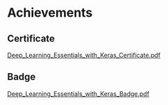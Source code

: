 

# Achievements
## Certificate
[Deep_Learning_Essentials_with_Keras_Certificate.pdf](https://prod-files-secure.s3.us-west-2.amazonaws.com/03e82b26-cccb-4906-bb56-adabcbdc0655/f5cf1405-8a02-49a4-beb6-3d50b033ba6e/Deep_Learning_Essentials_with_Keras_Certificate.pdf?X-Amz-Algorithm=AWS4-HMAC-SHA256&X-Amz-Content-Sha256=UNSIGNED-PAYLOAD&X-Amz-Credential=ASIAZI2LB4666MTSYOCB%2F20250202%2Fus-west-2%2Fs3%2Faws4_request&X-Amz-Date=20250202T081638Z&X-Amz-Expires=3600&X-Amz-Security-Token=IQoJb3JpZ2luX2VjEN7%2F%2F%2F%2F%2F%2F%2F%2F%2F%2FwEaCXVzLXdlc3QtMiJHMEUCICWcFOoZtP72BTJCTYiLBvH8lWSxMDDVe2%2FefbAKNybJAiEAui4Zs%2BKDK%2Bj0CXiVC8tpwWJ7NLrRUmEHxOqG5xH9lh8qiAQI5%2F%2F%2F%2F%2F%2F%2F%2F%2F%2F%2FARAAGgw2Mzc0MjMxODM4MDUiDL3TuKBUtWG1SmjwQCrcA6MiiuiAI72oymubVvQqY3g7zqtI33JbuTqIke1%2BdacMGzALpIyfWPTHHuy83Wlox2rje6BVoQbCy5rCLu0PSIuKqu%2Fm7RZmEKqsC9an2iam92Ncx4sx2xSpDJ9Tf3%2FMHtsZJGuWyIkBz%2FbqHdDdCTv0DkCwjbo8fGReF%2BQEgI5qpXWtTGGa7lBHhuMkZtMMHywk%2FQQ3WoMtsq0DugUnOXEycete2COfj7HtldnupniGasRox4VNn9jzDJQDCbvy6cQJDQjN%2BhVqr%2F6mFruokm2Z5iYzsq1E97ue0TUMprFNJRBXHBO0q7GN2HqSQSGARF9jLXfuTehrAXDci46NiobML%2BtJj6Lt8fdSRB9ULsCIF%2BU%2B5eO9i06XGYSidCJoXikyT4oKf9CjNkqXrQfh2hCYNdCj7tB7PW2l5EKbp28hofxzrTS7Zv3OvT0SlyASvlFeJhBxGBGa8dkfB8KJqqK7NNCslZ4peNWKh2m4EEs%2Fxh8fWW5x1AfxXnY%2FCVUjvF3YNNYgYbntw4NLdvjiMfCzl2J%2F6lM310CHDJKaoqvWWbjodNejrQcrDZ9nTBcCPcIihSRtJkVb0KUxCEOvoFMmIXXkA9WmkzKe1sAxbjXD9ajgS3kdluzamsJyMPqb%2FLwGOqUBdctJkIlvqWnJuvqdgcxrySb1AlrImcV9KN16Z5tGZRbMmwmcIbQ1IPZ6wB%2FsFBWwmGfzrV6T3HTT%2F0JxB3SMKitmxGUIpMvABrc1A1AREdCTo53nji7%2FpX0ejFwN56S8ZIa7zofNIcfcu%2BsPWlSuBIzgpasHKr%2FtshDfo7lbu2s1GTT7eckxI0GLhxdzSOZw%2BrZwA1tiLXPd6jvFNUJbiimoP%2BJt&X-Amz-Signature=1ef495ad704b6fa53376670290ff4dee0493b9ece956559a38016202dff88268&X-Amz-SignedHeaders=host&x-id=GetObject)
## Badge
[Deep_Learning_Essentials_with_Keras_Badge.pdf](https://prod-files-secure.s3.us-west-2.amazonaws.com/03e82b26-cccb-4906-bb56-adabcbdc0655/5c209097-6d96-477f-a031-edc11aa6225f/Deep_Learning_Essentials_with_Keras_Badge.pdf?X-Amz-Algorithm=AWS4-HMAC-SHA256&X-Amz-Content-Sha256=UNSIGNED-PAYLOAD&X-Amz-Credential=ASIAZI2LB4666MTSYOCB%2F20250202%2Fus-west-2%2Fs3%2Faws4_request&X-Amz-Date=20250202T081638Z&X-Amz-Expires=3600&X-Amz-Security-Token=IQoJb3JpZ2luX2VjEN7%2F%2F%2F%2F%2F%2F%2F%2F%2F%2FwEaCXVzLXdlc3QtMiJHMEUCICWcFOoZtP72BTJCTYiLBvH8lWSxMDDVe2%2FefbAKNybJAiEAui4Zs%2BKDK%2Bj0CXiVC8tpwWJ7NLrRUmEHxOqG5xH9lh8qiAQI5%2F%2F%2F%2F%2F%2F%2F%2F%2F%2F%2FARAAGgw2Mzc0MjMxODM4MDUiDL3TuKBUtWG1SmjwQCrcA6MiiuiAI72oymubVvQqY3g7zqtI33JbuTqIke1%2BdacMGzALpIyfWPTHHuy83Wlox2rje6BVoQbCy5rCLu0PSIuKqu%2Fm7RZmEKqsC9an2iam92Ncx4sx2xSpDJ9Tf3%2FMHtsZJGuWyIkBz%2FbqHdDdCTv0DkCwjbo8fGReF%2BQEgI5qpXWtTGGa7lBHhuMkZtMMHywk%2FQQ3WoMtsq0DugUnOXEycete2COfj7HtldnupniGasRox4VNn9jzDJQDCbvy6cQJDQjN%2BhVqr%2F6mFruokm2Z5iYzsq1E97ue0TUMprFNJRBXHBO0q7GN2HqSQSGARF9jLXfuTehrAXDci46NiobML%2BtJj6Lt8fdSRB9ULsCIF%2BU%2B5eO9i06XGYSidCJoXikyT4oKf9CjNkqXrQfh2hCYNdCj7tB7PW2l5EKbp28hofxzrTS7Zv3OvT0SlyASvlFeJhBxGBGa8dkfB8KJqqK7NNCslZ4peNWKh2m4EEs%2Fxh8fWW5x1AfxXnY%2FCVUjvF3YNNYgYbntw4NLdvjiMfCzl2J%2F6lM310CHDJKaoqvWWbjodNejrQcrDZ9nTBcCPcIihSRtJkVb0KUxCEOvoFMmIXXkA9WmkzKe1sAxbjXD9ajgS3kdluzamsJyMPqb%2FLwGOqUBdctJkIlvqWnJuvqdgcxrySb1AlrImcV9KN16Z5tGZRbMmwmcIbQ1IPZ6wB%2FsFBWwmGfzrV6T3HTT%2F0JxB3SMKitmxGUIpMvABrc1A1AREdCTo53nji7%2FpX0ejFwN56S8ZIa7zofNIcfcu%2BsPWlSuBIzgpasHKr%2FtshDfo7lbu2s1GTT7eckxI0GLhxdzSOZw%2BrZwA1tiLXPd6jvFNUJbiimoP%2BJt&X-Amz-Signature=f4a833d7a1be4fb5019566a190f46837a4956d8bde735f9288c7aafde7600672&X-Amz-SignedHeaders=host&x-id=GetObject)
